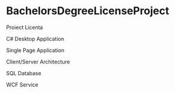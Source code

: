# BachelorsDegreeLicenseProject

Proiect Licenta 

C# Desktop Application

Single Page Application

Client/Server Architecture

SQL Database

WCF Service 
